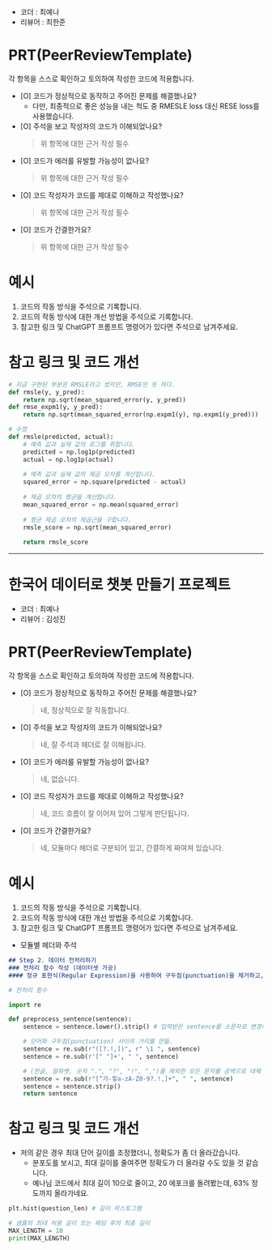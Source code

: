 - 코더 : 최예나
- 리뷰어 : 최한준


# PRT(PeerReviewTemplate) 
각 항목을 스스로 확인하고 토의하여 작성한 코드에 적용합니다.

- [O] 코드가 정상적으로 동작하고 주어진 문제를 해결했나요?
  - 다만, 최종적으로 좋은 성능을 내는 척도 중 RMESLE loss 대신 RESE loss를 사용했습니다.
- [O] 주석을 보고 작성자의 코드가 이해되었나요?
  > 위 항목에 대한 근거 작성 필수
- [O] 코드가 에러를 유발할 가능성이 없나요?
  >위 항목에 대한 근거 작성 필수
- [O] 코드 작성자가 코드를 제대로 이해하고 작성했나요?
  > 위 항목에 대한 근거 작성 필수
- [O] 코드가 간결한가요?
  > 위 항목에 대한 근거 작성 필수

# 예시
1. 코드의 작동 방식을 주석으로 기록합니다.
2. 코드의 작동 방식에 대한 개선 방법을 주석으로 기록합니다.
3. 참고한 링크 및 ChatGPT 프롬프트 명령어가 있다면 주석으로 남겨주세요.

# 참고 링크 및 코드 개선

```python
# 지금 구현된 부분은 RMSLE라고 썼지만, RMSE인 듯 하다.
def rmsle(y, y_pred):
    return np.sqrt(mean_squared_error(y, y_pred))
def rmse_expm1(y, y_pred):
    return np.sqrt(mean_squared_error(np.expm1(y), np.expm1(y_pred)))

# 수정
def rmsle(predicted, actual):
    # 예측 값과 실제 값의 로그를 취합니다.
    predicted = np.log1p(predicted)
    actual = np.log1p(actual)
    
    # 예측 값과 실제 값의 제곱 오차를 계산합니다.
    squared_error = np.square(predicted - actual)
    
    # 제곱 오차의 평균을 계산합니다.
    mean_squared_error = np.mean(squared_error)
    
    # 평균 제곱 오차의 제곱근을 구합니다.
    rmsle_score = np.sqrt(mean_squared_error)
    
    return rmsle_score
```

---

# 한국어 데이터로 챗봇 만들기 프로젝트


- 코더 : 최예나
- 리뷰어 : 김성진


# PRT(PeerReviewTemplate) 
각 항목을 스스로 확인하고 토의하여 작성한 코드에 적용합니다.

- [O] 코드가 정상적으로 동작하고 주어진 문제를 해결했나요?
  > 네, 정상적으로 잘 작동합니다.
- [O] 주석을 보고 작성자의 코드가 이해되었나요?
  > 네, 잘 주석과 헤더로 잘 이해됩니다.
- [O] 코드가 에러를 유발할 가능성이 없나요?
  > 네, 없습니다.
- [O] 코드 작성자가 코드를 제대로 이해하고 작성했나요?
  > 네, 코드 흐름이 잘 이어져 있어 그렇게 판단됩니다.
- [O] 코드가 간결한가요?
  > 네, 모듈마다 헤더로 구분되어 있고, 간결하게 짜여져 있습니다.

# 예시
1. 코드의 작동 방식을 주석으로 기록합니다.
2. 코드의 작동 방식에 대한 개선 방법을 주석으로 기록합니다.
3. 참고한 링크 및 ChatGPT 프롬프트 명령어가 있다면 주석으로 남겨주세요.

- 모듈별 헤더와 주석

```markdown
## Step 2. 데이터 전처리하기
### 전처리 함수 작성 (데이터셋 가공)
#### 정규 표현식(Regular Expression)을 사용하여 구두점(punctuation)을 제거하고, 이를 통해 단어 토크나이징(tokenizing)에 방해가 되지 않도록 정제함을 목표로 함.
```

```python
# 전처리 함수

import re

def preprocess_sentence(sentence):    
    sentence = sentence.lower().strip() # 입력받은 sentence를 소문자로 변경하고 양쪽 공백을 제거

    # 단어와 구두점(punctuation) 사이의 거리를 만듦.
    sentence = re.sub(r"([?.!,])", r" \1 ", sentence)
    sentence = re.sub(r'[" "]+', " ", sentence)

    # (한글, 알파벳, 숫자 ".", "?", "!", ",")를 제외한 모든 문자를 공백으로 대체
    sentence = re.sub(r"[^가-힣a-zA-Z0-9?.!,]+", " ", sentence)
    sentence = sentence.strip()
    return sentence

```


# 참고 링크 및 코드 개선

- 저의 같은 경우 최대 단어 길이를 조정했더니, 정확도가 좀 더 올라갔습니다.
  - 분포도를 보시고, 최대 길이를 줄여주면 정확도가 더 올라갈 수도 있을 것 같습니다.
  - 예나님 코드에서 최대 길이 10으로 줄이고, 20 에포크를 돌려봤는데, 63% 정도까지 올라가네요.

```python
plt.hist(question_len) # 길이 히스토그램

# 샘플의 최대 허용 길이 또는 패딩 후의 최종 길이
MAX_LENGTH = 10
print(MAX_LENGTH)
```